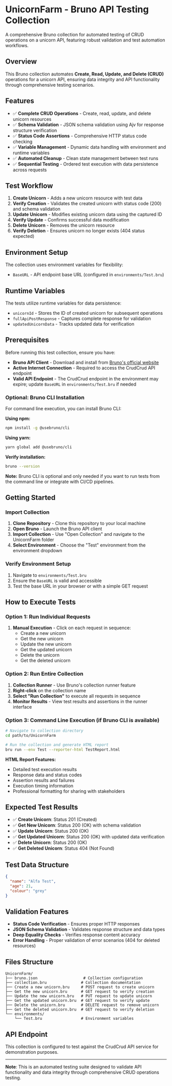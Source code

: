 # UnicornFarm - Bruno API Testing Collection

A comprehensive Bruno collection for automated testing of CRUD operations on a unicorn API, featuring robust validation and test automation workflows.

## Overview

This Bruno collection automates **Create, Read, Update, and Delete (CRUD)** operations for a unicorn API, ensuring data integrity and API functionality through comprehensive testing scenarios.

## Features

- ✅ **Complete CRUD Operations** - Create, read, update, and delete unicorn resources
- ✅ **Schema Validation** - JSON schema validation using Ajv for response structure verification
- ✅ **Status Code Assertions** - Comprehensive HTTP status code checking
- ✅ **Variable Management** - Dynamic data handling with environment and runtime variables
- ✅ **Automated Cleanup** - Clean state management between test runs
- ✅ **Sequential Testing** - Ordered test execution with data persistence across requests

## Test Workflow

1. **Create Unicorn** - Adds a new unicorn resource with test data
2. **Verify Creation** - Validates the created unicorn with status code (200) and schema validation
3. **Update Unicorn** - Modifies existing unicorn data using the captured ID
4. **Verify Update** - Confirms successful data modification
5. **Delete Unicorn** - Removes the unicorn resource
6. **Verify Deletion** - Ensures unicorn no longer exists (404 status expected)

## Environment Setup

The collection uses environment variables for flexibility:

- `BaseURL` - API endpoint base URL (configured in `environments/Test.bru`)

## Runtime Variables

The tests utilize runtime variables for data persistence:

- `unicornId` - Stores the ID of created unicorn for subsequent operations
- `fullApiPostResponse` - Captures complete response for validation
- `updatedUnicornData` - Tracks updated data for verification

## Prerequisites

Before running this test collection, ensure you have:

- **Bruno API Client** - Download and install from [Bruno's official website](https://www.usebruno.com/)
- **Active Internet Connection** - Required to access the CrudCrud API endpoint
- **Valid API Endpoint** - The CrudCrud endpoint in the environment may expire; update `BaseURL` in `environments/Test.bru` if needed

### Optional: Bruno CLI Installation

For command line execution, you can install Bruno CLI:

**Using npm:**
```bash
npm install -g @usebruno/cli
```

**Using yarn:**
```bash
yarn global add @usebruno/cli
```

**Verify installation:**
```bash
bruno --version
```

**Note:** Bruno CLI is optional and only needed if you want to run tests from the command line or integrate with CI/CD pipelines.

## Getting Started

### Import Collection
1. **Clone Repository** - Clone this repository to your local machine
2. **Open Bruno** - Launch the Bruno API client
3. **Import Collection** - Use "Open Collection" and navigate to the UnicornFarm folder
4. **Select Environment** - Choose the "Test" environment from the environment dropdown

### Verify Environment Setup
1. Navigate to `environments/Test.bru`
2. Ensure the `BaseURL` is valid and accessible
3. Test the base URL in your browser or with a simple GET request

## How to Execute Tests

### Option 1: Run Individual Requests
1. **Manual Execution** - Click on each request in sequence:
   - Create a new unicorn
   - Get the new unicorn
   - Update the new unicorn
   - Get the updated unicorn
   - Delete the unicorn
   - Get the deleted unicorn

### Option 2: Run Entire Collection
1. **Collection Runner** - Use Bruno's collection runner feature
2. **Right-click** on the collection name
3. **Select "Run Collection"** to execute all requests in sequence
4. **Monitor Results** - View test results and assertions in the runner interface

### Option 3: Command Line Execution (if Bruno CLI is available)
```bash
# Navigate to collection directory
cd path/to/UnicornFarm

# Run the collection and generate HTML report
bru run --env Test --reporter-html TestReport.html
```

**HTML Report Features:**
- Detailed test execution results
- Response data and status codes
- Assertion results and failures
- Execution timing information
- Professional formatting for sharing with stakeholders

## Expected Test Results

- ✅ **Create Unicorn**: Status 201 (Created)
- ✅ **Get New Unicorn**: Status 200 (OK) with schema validation
- ✅ **Update Unicorn**: Status 200 (OK) 
- ✅ **Get Updated Unicorn**: Status 200 (OK) with updated data verification
- ✅ **Delete Unicorn**: Status 200 (OK)
- ✅ **Get Deleted Unicorn**: Status 404 (Not Found)

## Test Data Structure

```json
{
  "name": "Alfa Test",
  "age": 21,
  "colour": "grey"
}
```

## Validation Features

- **Status Code Verification** - Ensures proper HTTP responses
- **JSON Schema Validation** - Validates response structure and data types
- **Deep Equality Checks** - Verifies response content accuracy
- **Error Handling** - Proper validation of error scenarios (404 for deleted resources)

## Files Structure

```
UnicornFarm/
├── bruno.json                    # Collection configuration
├── collection.bru               # Collection documentation
├── Create a new unicorn.bru     # POST request to create unicorn
├── Get the new unicorn.bru      # GET request to verify creation
├── Update the new unicorn.bru   # PUT request to update unicorn
├── Get the updated unicorn.bru  # GET request to verify update
├── Delete the unicorn.bru       # DELETE request to remove unicorn
├── Get the deleted unicorn.bru  # GET request to verify deletion
└── environments/
    └── Test.bru                 # Environment variables
```

## API Endpoint

This collection is configured to test against the CrudCrud API service for demonstration purposes.

---

**Note**: This is an automated testing suite designed to validate API functionality and data integrity through comprehensive CRUD operations testing.
